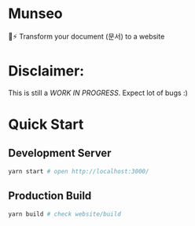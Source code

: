 # Munseo
📝⚡️ Transform your document (문서) to a website

# Disclaimer:
This is still a *WORK IN PROGRESS*. Expect lot of bugs :)

# Quick Start

## Development Server

```bash
yarn start # open http://localhost:3000/ 
```

## Production Build

```bash
yarn build # check website/build
```